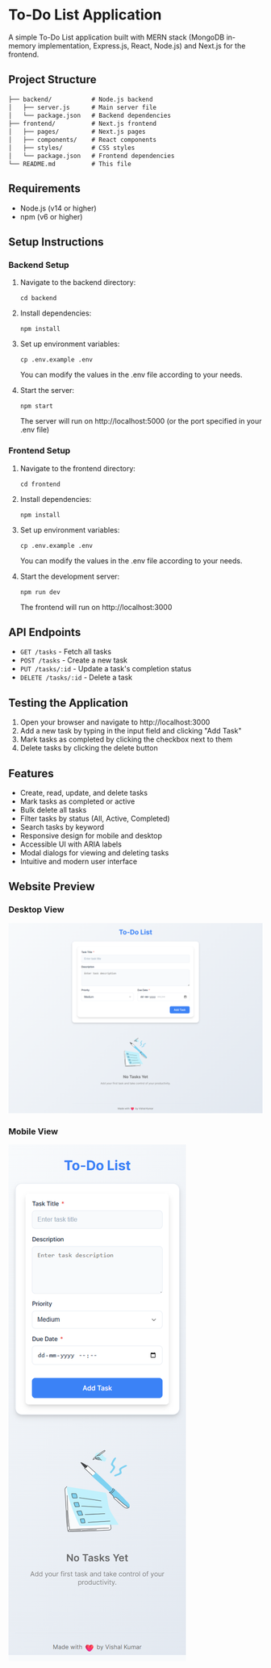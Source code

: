# To-Do List Application

A simple To-Do List application built with MERN stack (MongoDB in-memory implementation, Express.js, React, Node.js) and Next.js for the frontend.

## Project Structure

```
├── backend/           # Node.js backend
│   ├── server.js      # Main server file
│   └── package.json   # Backend dependencies
├── frontend/          # Next.js frontend
│   ├── pages/         # Next.js pages
│   ├── components/    # React components
│   ├── styles/        # CSS styles
│   └── package.json   # Frontend dependencies
└── README.md          # This file
```

## Requirements

- Node.js (v14 or higher)
- npm (v6 or higher)

## Setup Instructions

### Backend Setup

1. Navigate to the backend directory:
   ```
   cd backend
   ```

2. Install dependencies:
   ```
   npm install
   ```

3. Set up environment variables:
   ```
   cp .env.example .env
   ```
   You can modify the values in the .env file according to your needs.

4. Start the server:
   ```
   npm start
   ```
   The server will run on http://localhost:5000 (or the port specified in your .env file)

### Frontend Setup

1. Navigate to the frontend directory:
   ```
   cd frontend
   ```

2. Install dependencies:
   ```
   npm install
   ```

3. Set up environment variables:
   ```
   cp .env.example .env
   ```
   You can modify the values in the .env file according to your needs.

4. Start the development server:
   ```
   npm run dev
   ```
   The frontend will run on http://localhost:3000

## API Endpoints

- `GET /tasks` - Fetch all tasks
- `POST /tasks` - Create a new task
- `PUT /tasks/:id` - Update a task's completion status
- `DELETE /tasks/:id` - Delete a task

## Testing the Application

1. Open your browser and navigate to http://localhost:3000
2. Add a new task by typing in the input field and clicking "Add Task"
3. Mark tasks as completed by clicking the checkbox next to them
4. Delete tasks by clicking the delete button

## Features

- Create, read, update, and delete tasks
- Mark tasks as completed or active
- Bulk delete all tasks
- Filter tasks by status (All, Active, Completed)
- Search tasks by keyword
- Responsive design for mobile and desktop
- Accessible UI with ARIA labels
- Modal dialogs for viewing and deleting tasks
- Intuitive and modern user interface

## Website Preview

### Desktop View

![Desktop Preview](frontend/public/sns-desktop.png)

### Mobile View

![Mobile Preview](frontend/public/sns-mobile.png)